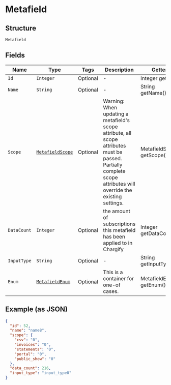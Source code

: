 
# Metafield

## Structure

`Metafield`

## Fields

| Name | Type | Tags | Description | Getter | Setter |
|  --- | --- | --- | --- | --- | --- |
| `Id` | `Integer` | Optional | - | Integer getId() | setId(Integer id) |
| `Name` | `String` | Optional | - | String getName() | setName(String name) |
| `Scope` | [`MetafieldScope`](../../doc/models/metafield-scope.md) | Optional | Warning: When updating a metafield's scope attribute, all scope attributes must be passed. Partially complete scope attributes will override the existing settings. | MetafieldScope getScope() | setScope(MetafieldScope scope) |
| `DataCount` | `Integer` | Optional | the amount of subscriptions this metafield has been applied to in Chargify | Integer getDataCount() | setDataCount(Integer dataCount) |
| `InputType` | `String` | Optional | - | String getInputType() | setInputType(String inputType) |
| `Enum` | [`MetafieldEnum`](../../doc/models/containers/metafield-enum.md) | Optional | This is a container for one-of cases. | MetafieldEnum getEnum() | setEnum(MetafieldEnum mEnum) |

## Example (as JSON)

```json
{
  "id": 52,
  "name": "name8",
  "scope": {
    "csv": "0",
    "invoices": "0",
    "statements": "0",
    "portal": "0",
    "public_show": "0"
  },
  "data_count": 216,
  "input_type": "input_type0"
}
```


